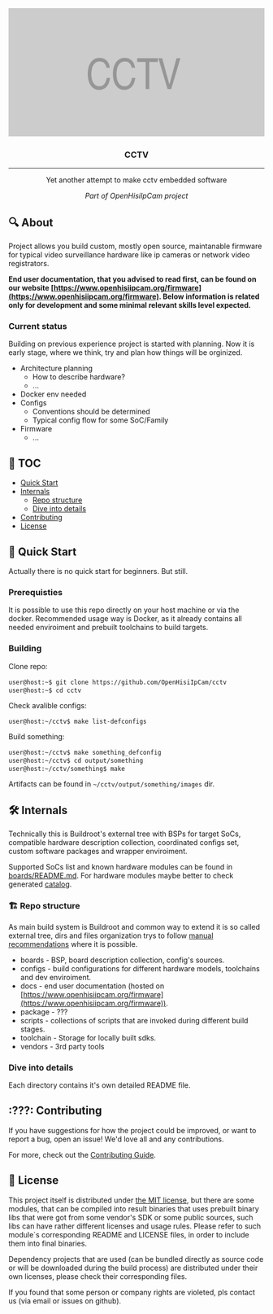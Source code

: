 <p align="center">
 <img src="docs/images/cctv-640x320.png" alt="CCTV">
</p>

<h3 align="center">CCTV</h3>

---

<p align="center">Yet another attempt to make cctv embedded software</p>
<p align="center"><em>Part of OpenHisiIpCam project</em></p>

## :mag: About

Project allows you build custom, mostly open source, maintanable firmware for typical
video surveillance hardware like ip cameras or network video registrators.

**End user documentation, that you advised to read first, can be found on our website
[https://www.openhisiipcam.org/firmware](https://www.openhisiipcam.org/firmware).
Below information is related only for development and some minimal 
relevant skills level expected.**

### Current status

Building on previous experience project is started with planning.
Now it is early stage, where we think, try and plan how things will be
orginized.

* Architecture planning
    * How to describe hardware?
    * ...
* Docker env needed
* Configs
    * Conventions should be determined
    * Typical config flow for some SoC/Family
* Firmware
    * ...

## :closed_book: TOC

* [Quick Start](#quick-start)
* [Internals](#internals)
    * [Repo structure](#repo-structure)
    * [Dive into details](#dive-into-details)
* [Contributing](#contributing)
* [License](#license)

## :rocket: Quick Start

Actually there is no quick start for beginners. But still.

### Prerequisties

It is possible to use this repo directly on your host machine or
via the docker. Recommended usage way is Docker, as it already 
contains all needed enviroiment and prebuilt toolchains 
to build targets.

### Building

Clone repo:
```console
user@host:~$ git clone https://github.com/OpenHisiIpCam/cctv
user@host:~$ cd cctv
```

Check avalible configs:
```console
user@host:~/cctv$ make list-defconfigs
```

Build something:
```console
user@host:~/cctv$ make something_defconfig
user@host:~/cctv$ cd output/something
user@host:~/cctv/something$ make
```

Artifacts can be found in `~/cctv/output/something/images` dir.

## :hammer_and_wrench: Internals

Technically this is Buildroot's external tree with BSPs for target SoCs,
compatible hardware description collection, coordinated configs set,
custom software packages and wrapper enviroiment.

Supported SoCs list and known hardware modules can be found in [boards/README.md](boards/README.md).
For hardware modules maybe better to check generated [catalog](https://www.openhisiipcam.org/firmware/boards).

### :building_construction: Repo structure

As main build system is Buildroot and common way to extend it is so called external tree,
dirs and files organization trys to follow [manual recommendations](https://buildroot.org/downloads/manual/manual.html#customize-dir-structure)
where it is possible.

* boards - BSP, board description collection, config's sources. 
* configs - build configurations for different hardware models, toolchains and dev enviroiment.
* docs - end user documentation (hosted on [https://www.openhisiipcam.org/firmware](https://www.openhisiipcam.org/firmware)).
* package - ???
* scripts - collections of scripts that are invoked during different build stages.
* toolchain - Storage for locally built sdks.
* vendors - 3rd party tools

### Dive into details


Each directory contains it's own detailed README file.


## :???: Contributing
If you have suggestions for how the project could be improved, 
or want to report a bug, open an issue! We'd love all and any contributions.

For more, check out the [Contributing Guide](CONTRIBUTING.md).

## :scroll: License

This project itself is distributed under [the MIT license](LICENSE), 
but there are some modules, that can be compiled into result binaries
that uses prebuilt binary libs that were got from some vendor's SDK
or some public sources, such libs can have rather different licenses 
and usage rules. Please refer to such module`s corresponding README 
and LICENSE files, in order to include them into final binaries.

Dependency projects that are used (can be bundled directly as source code 
or will be downloaded during the build process) are distributed under 
their own licenses, please check their corresponding files.

If you found that some person or company rights are violeted, 
pls contact us (via email or issues on github).
